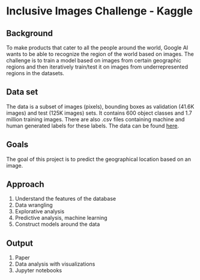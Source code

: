 # Inclusive Images Challenge - Kaggle
## Background 
To make products that cater to all the people around the world, Google AI wants to be able to recognize the region of the world based on images. The challenge is to train a model based on images from certain geographic regions and then iteratively train/test it on images from underrepresented regions in the datasets.
## Data set
The data is a subset of images (pixels), bounding boxes as validation (41.6K images) and test (125K images) sets. It contains 600 object classes and 1.7 million training images. There are also .csv files containing machine and human generated labels for these labels. The data can be found [here](https://www.kaggle.com/c/inclusive-images-challenge#Data-Download-&-Getting-Started).
## Goals
The goal of this project is to predict the geographical location based on an image. 
## Approach
1.	Understand the features of the database
2.	Data wrangling
3.	Explorative analysis
4.	Predictive analysis, machine learning
5.	Construct models around the data
## Output
1.	Paper
2.	Data analysis with visualizations
3.	Jupyter notebooks

